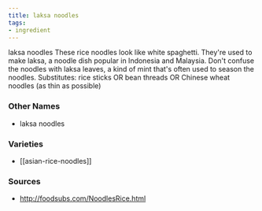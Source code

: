```yaml
---
title: laksa noodles
tags:
- ingredient
---
```

laksa noodles These rice noodles look like white spaghetti. They're used to make laksa, a noodle dish popular in Indonesia and Malaysia. Don't confuse the noodles with laksa leaves, a kind of mint that's often used to season the noodles. Substitutes: rice sticks OR bean threads OR Chinese wheat noodles (as thin as possible)

### Other Names

* laksa noodles

### Varieties

* [[asian-rice-noodles]]

### Sources
* http://foodsubs.com/NoodlesRice.html
